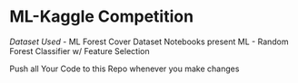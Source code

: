 # ML-Kaggle Competition

*Dataset Used* - ML Forest Cover Dataset
Notebooks present
ML - Random Forest Classifier w/ Feature Selection

Push all Your Code to this Repo whenever you make changes
